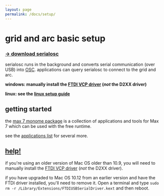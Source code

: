 ```yaml
---
layout: page
permalink: /docs/setup/
---
```


# grid and arc basic setup

### [&rarr; download serialosc](https://github.com/monome/serialosc/releases/latest)

serialosc runs in the background and converts serial communication (over USB) into [OSC](/docs/osc). applications can query serialosc to connect to the grid and arc.

**windows: manually install the [FTDI VCP driver](http://www.ftdichip.com/Drivers/VCP.htm) (*not* the D2XX driver)**

**linux: see the [linux setup guide](/docs/linux)**

## getting started

the [max 7 monome package](/docs/app/package) is a collection of applications and tools for Max 7 which can be used with the free runtime.

see the [applications list](/docs/app) for several more.

## [help!](/docs/help)

if you're using an older version of Mac OS older than 10.9, you will need to manually install the [FTDI VCP driver](http://www.ftdichip.com/Drivers/VCP.htm) (*not* the D2XX driver).

if you have upgraded to Mac OS 10.12 from an earlier version and have the FTDI driver installed, you'll need to remove it. Open a terminal and type `sudo rm -r /Library/Extensions/FTDIUSBSerialDriver.kext` and then reboot.